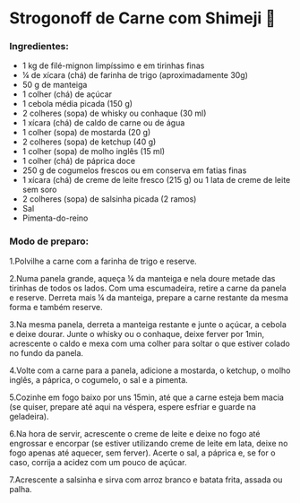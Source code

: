 # Strogonoff de Carne com Shimeji :cow2:

### Ingredientes:

- 1 kg de filé-mignon limpíssimo e em tirinhas finas
- ¼ de xícara (chá) de farinha de trigo (aproximadamente 30g)
- 50 g de manteiga
- 1 colher (chá) de açúcar
- 1 cebola média picada (150 g)
- 2 colheres (sopa) de whisky ou conhaque (30 ml)
- 1 xícara (chá) de caldo de carne ou de água
- 1 colher (sopa) de mostarda (20 g)
- 2 colheres (sopa) de ketchup (40 g)
- 1 colher (sopa) de molho inglês (15 ml)
- 1 colher (chá) de páprica doce
- 250 g de cogumelos frescos ou em conserva em fatias finas
- 1 xícara (chá) de creme de leite fresco (215 g) ou 1 lata de creme de leite sem soro
- 2 colheres (sopa) de salsinha picada (2 ramos)
- Sal
- Pimenta-do-reino

### Modo de preparo:

1.Polvilhe a carne com a farinha de trigo e reserve.

2.Numa panela grande, aqueça ¼ da manteiga e nela doure metade das tirinhas de todos os lados. Com uma escumadeira, retire a carne da panela e reserve. Derreta mais ¼ da manteiga, prepare a carne restante da mesma forma e também reserve.

3.Na mesma panela, derreta a manteiga restante e junte o açúcar, a cebola e deixe dourar. Junte o whisky ou o conhaque, deixe ferver por 1min, acrescente o caldo e mexa com uma colher para soltar o que estiver colado no fundo da panela.

4.Volte com a carne para a panela, adicione a mostarda, o ketchup, o molho inglês, a páprica, o cogumelo, o sal e a pimenta.

5.Cozinhe em fogo baixo por uns 15min, até que a carne esteja bem macia (se quiser, prepare até aqui na véspera, espere esfriar e guarde na geladeira).

6.Na hora de servir, acrescente o creme de leite e deixe no fogo até engrossar e encorpar (se estiver utilizando creme de leite em lata, deixe no fogo apenas até aquecer, sem ferver). Acerte o sal, a páprica e, se for o caso, corrija a acidez com um pouco de açúcar.

7.Acrescente a salsinha e sirva com arroz branco e batata frita, assada ou palha.